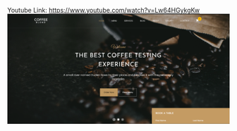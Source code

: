 Youtube Link: https://www.youtube.com/watch?v=Lw64HGykgKw
<img src= "https://github.com/MertJokjeck/ASP.NET-Core-Coffee/blob/master/Screenshot_1.png">
